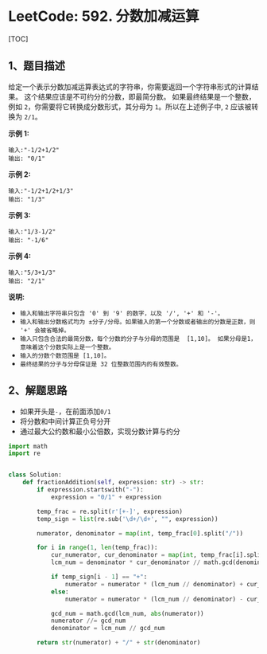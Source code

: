 # LeetCode: 592. 分数加减运算

[TOC]

## 1、题目描述

给定一个表示分数加减运算表达式的字符串，你需要返回一个字符串形式的计算结果。 这个结果应该是不可约分的分数，即最简分数。 如果最终结果是一个整数，例如 `2`，你需要将它转换成分数形式，其分母为 `1`。所以在上述例子中, `2` 应该被转换为 `2/1`。

**示例 1:**

```
输入:"-1/2+1/2"
输出: "0/1"
```


 **示例 2:**

```
输入:"-1/2+1/2+1/3"
输出: "1/3"
```


**示例 3:**

```
输入:"1/3-1/2"
输出: "-1/6"
```


**示例 4:**

```
输入:"5/3+1/3"
输出: "2/1"
```


**说明:**

- `输入和输出字符串只包含 '0' 到 '9' 的数字，以及 '/', '+' 和 '-'。` 
- `输入和输出分数格式均为 ±分子/分母。如果输入的第一个分数或者输出的分数是正数，则 '+' 会被省略掉。`
- `输入只包含合法的最简分数，每个分数的分子与分母的范围是  [1,10]。 如果分母是1，意味着这个分数实际上是一个整数。`
- `输入的分数个数范围是 [1,10]。`
- `最终结果的分子与分母保证是 32 位整数范围内的有效整数。`



## 2、解题思路

- 如果开头是`-`，在前面添加`0/1`
- 将分数和中间计算正负号分开
- 通过最大公约数和最小公倍数，实现分数计算与约分



```python
import math
import re


class Solution:
    def fractionAddition(self, expression: str) -> str:
        if expression.startswith("-"):
            expression = "0/1" + expression

        temp_frac = re.split(r'[+-]', expression)
        temp_sign = list(re.sub('\d+/\d+', "", expression))

        numerator, denominator = map(int, temp_frac[0].split("/"))

        for i in range(1, len(temp_frac)):
            cur_numerator, cur_denominator = map(int, temp_frac[i].split("/"))
            lcm_num = denominator * cur_denominator // math.gcd(denominator, cur_denominator)

            if temp_sign[i - 1] == "+":
                numerator = numerator * (lcm_num // denominator) + cur_numerator * (lcm_num // cur_denominator)
            else:
                numerator = numerator * (lcm_num // denominator) - cur_numerator * (lcm_num // cur_denominator)

            gcd_num = math.gcd(lcm_num, abs(numerator))
            numerator //= gcd_num
            denominator = lcm_num // gcd_num

        return str(numerator) + "/" + str(denominator)
```

